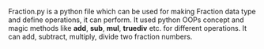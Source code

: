 Fraction.py is a python file which can be used for making Fraction data type and define operations, it can perform.
It used python OOPs concept and magic methods like __add__, __sub__, __mul__, __truediv__ etc. for different operations.
It can add, subtract, multiply, divide two fraction numbers.
